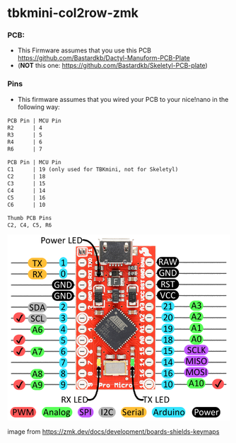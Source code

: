 # tbkmini-col2row-zmk

### PCB:
- This Firmware assumes that you use this PCB https://github.com/Bastardkb/Dactyl-Manuform-PCB-Plate
- 
    (**NOT** this one: https://github.com/Bastardkb/Skeletyl-PCB-plate)

### Pins

- This firmware assumes that you wired your PCB to your nice!nano in the following way:

```
PCB Pin | MCU Pin
R2      | 4
R3      | 5
R4      | 6
R6      | 7
```

```
PCB Pin | MCU Pin
C1      | 19 (only used for TBKmini, not for Skeletyl)
C2      | 18
C3      | 15
C4      | 14
C5      | 16
C6      | 10
```

```
Thumb PCB Pins
C2, C4, C5, R6
```

![Labelled Pro Micro pins](assets/pro-micro-pins-labelled.png)

image from https://zmk.dev/docs/development/boards-shields-keymaps
